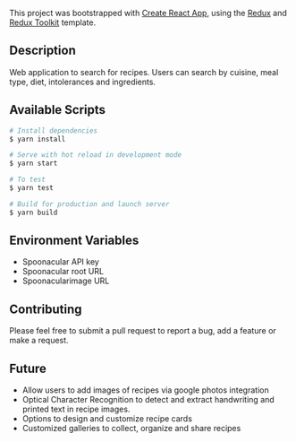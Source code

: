 This project was bootstrapped with [Create React App](https://github.com/facebook/create-react-app), using the [Redux](https://redux.js.org/) and [Redux Toolkit](https://redux-toolkit.js.org/) template.

## Description

Web application to search for recipes. Users can search by cuisine, meal type, diet, intolerances and ingredients.

## Available Scripts

```bash
# Install dependencies
$ yarn install

# Serve with hot reload in development mode
$ yarn start

# To test
$ yarn test

# Build for production and launch server
$ yarn build
```

## Environment Variables

- Spoonacular API key
- Spoonacular root URL
- Spoonacularimage URL

## Contributing

Please feel free to submit a pull request to report a bug, add a feature or make a request.

## Future

- Allow users to add images of recipes via google photos integration
- Optical Character Recognition to detect and extract handwriting and printed text in recipe images.
- Options to design and customize recipe cards
- Customized galleries to collect, organize and share recipes

